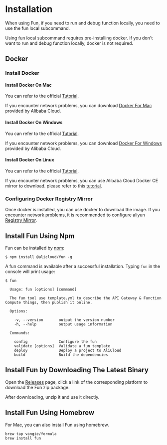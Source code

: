 # Installation

When using Fun, if you need to run and debug function locally, you need to use the fun local subcommand.

Using fun local subcommand requires pre-installing docker. If you don't want to run and debug function locally, docker is not required.

## Docker

### Install Docker

#### Install Docker On Mac

You can refer to the official [Tutorial](https://store.docker.com/editions/community/docker-ce-desktop-mac?tab=description).

If you encounter network problems, you can download [Docker For Mac](http://mirrors.aliyun.com/docker-toolbox/mac/docker-for-mac/stable/) provided by Alibaba Cloud.

#### Install Docker On Windows

You can refer to the official [Tutorial](https://store.docker.com/editions/community/docker-ce-desktop-windows).

If you encounter network problems, you can download [Docker For Windows](http://mirrors.aliyun.com/docker-toolbox/windows/docker-for-windows/stable/) provided by Alibaba Cloud.

#### Install Docker On Linux

You can refer to the official [Tutorial](https://docs.docker.com/install/linux/docker-ce/ubuntu).

If you encounter network problems, you can use Alibaba Cloud Docker CE mirror to download. please refer to this [tutorial](https://yq.aliyun.com/articles/110806).

### Configuring Docker Registry Mirror

Once docker is installed, you can use docker to download the image. If you encounter network problems, it is recommended to configure aliyun [Registry Mirror](https://yq.aliyun.com/articles/29941).

## Install Fun Using Npm

Fun can be installed by [npm](https://www.npmjs.com/):

```shell
$ npm install @alicloud/fun -g
```

A fun command is available after a successful installation. Typing `fun` in the console will print usage:

```shell
$ fun

  Usage: fun [options] [command]

  The fun tool use template.yml to describe the API Gateway & Function Compute things, then publish it online.

  Options:

    -v, --version       output the version number
    -h, --help          output usage information

  Commands:

    config              Configure the fun
    validate [options]  Validate a fun template
    deploy              Deploy a project to AliCloud
    build               Build the dependencies
```

## Install Fun by Downloading The Latest Binary

Open the [Releases](https://github.com/aliyun/fun/releases) page, click a link of the corresponding platform to download the Fun zip package.

After downloading, unzip it and use it directly.

## Install Fun Using Homebrew

For Mac, you can also install Fun using homebrew.

```
brew tap vangie/formula 
brew install fun
```